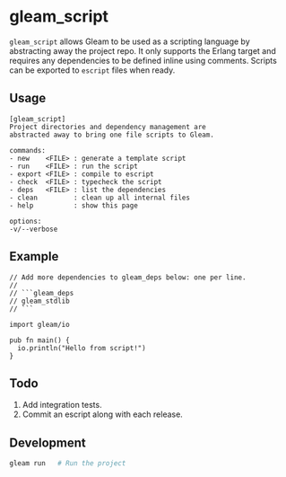 # gleam_script

`gleam_script` allows Gleam to be used as a scripting language by abstracting away the project repo. It only supports the Erlang target and requires any dependencies to be defined inline using comments. Scripts can be exported to `escript` files when ready.

## Usage

```
[gleam_script]
Project directories and dependency management are
abstracted away to bring one file scripts to Gleam.

commands:
- new    <FILE> : generate a template script
- run    <FILE> : run the script
- export <FILE> : compile to escript
- check  <FILE> : typecheck the script
- deps   <FILE> : list the dependencies
- clean         : clean up all internal files
- help          : show this page

options:
-v/--verbose
```

## Example

````gleam
// Add more dependencies to gleam_deps below: one per line.
//
// ```gleam_deps
// gleam_stdlib
// ```

import gleam/io

pub fn main() {
  io.println("Hello from script!")
}
`````

## Todo
1. Add integration tests.
2. Commit an escript along with each release.

## Development

```sh
gleam run   # Run the project
```

